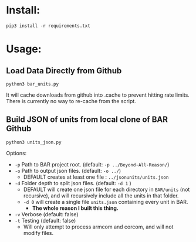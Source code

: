 # Install:

```pip3 install -r requirements.txt```

# Usage:

## Load Data Directly from Github 

```python3 bar_units.py```

It will cache downloads from github into .cache to prevent hitting rate limits. There is currently no way to re-cache from the script.

## Build JSON of units from local clone of BAR Github

```python3 units_json.py```

Options: 
 - `-p` Path to BAR project root. (default: `-p ../Beyond-All-Reason/`)
 - `-o` Path to output json files. (default: `-o ../`)
   - DEFAULT creates at least one file : `../jsonunits/units.json`
 - `-d` Folder depth to split json files. (default: `-d 1` )
   - DEFAULT will create one json file for each directory in `BAR/units` (not recursive), and will recursively include all the units in that folder.
   - `-d 0` will create a single file `units.json` containing every unit in BAR.
     - __The whole reason I built this thing.__ 
 - `-v` Verbose (default: false)
 - `-t` Testing (default: false)
   - Will only attempt to process armcom and corcom, and will not modify files.